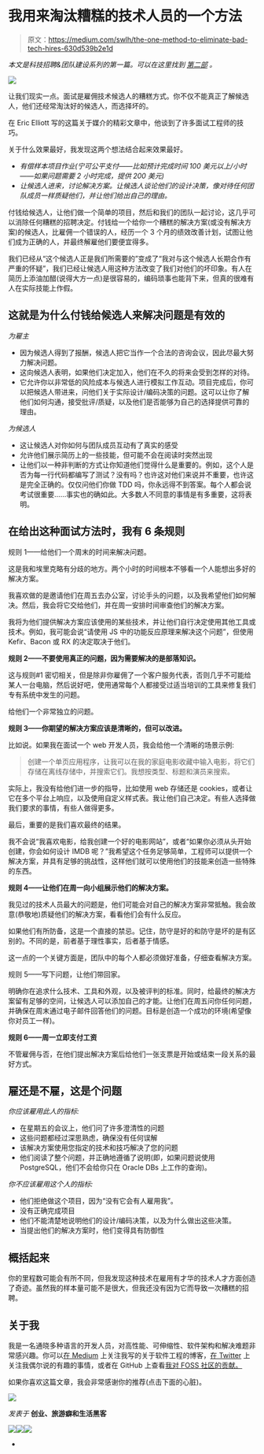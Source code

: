 # 我用来淘汰糟糕的技术人员的一个方法

> 原文：<https://medium.com/swlh/the-one-method-to-eliminate-bad-tech-hires-630d539b2e1d>

*本文是科技招聘&团队建设系列的第一篇。可以在这里找到* [*第二部*](/@ayasin/code-reviews-can-make-or-break-your-team-a3cfdcc15de1) *。*

![](img/ad5258560cd2a11ca8e87006c85a8a22.png)

让我们现实一点。面试是雇佣技术候选人的糟糕方式。你不仅不能真正了解候选人，他们还经常淘汰好的候选人，而选择坏的。

在 Eric Elliott 写的这篇关于媒介的精彩文章中，他谈到了许多面试工程师的技巧。

关于什么效果最好，我发现这两个想法结合起来效果最好。

*   *有偿样本项目作业(宁可公平支付——比如预计完成时间 100 美元以上/小时——如果问题需要 2 小时完成，提供 200 美元)*
*   *让候选人进来，讨论解决方案。让候选人谈论他们的设计决策，像对待任何团队成员一样质疑他们，并让他们给出自己的理由。*

付钱给候选人，让他们做一个简单的项目，然后和我们的团队一起讨论，这几乎可以消除任何糟糕的招聘决定。付钱给一个给你一个糟糕的解决方案(或没有解决方案)的候选人，比雇佣一个错误的人，经历一个 3 个月的绩效改善计划，试图让他们成为正确的人，并最终解雇他们要便宜得多。

我们已经从“这个候选人正是我们所需要的”变成了“我对与这个候选人长期合作有严重的怀疑”，我们已经让候选人用这种方法改变了我们对他们的坏印象。有人在简历上添油加醋(说得大方一点)是很容易的，编码琐事也能背下来，但真的很难有人在实际技能上作假。

## 这就是为什么付钱给候选人来解决问题是有效的

*为雇主*

*   因为候选人得到了报酬，候选人把它当作一个合法的咨询会议，因此尽最大努力解决问题。
*   这向候选人表明，如果他们决定加入，他们在不久的将来会受到怎样的对待。
*   它允许你以非常低的风险成本与候选人进行模拟工作互动。项目完成后，你可以把候选人带进来，问他们关于实际设计/编码决策的问题。这可以让你了解他们如何沟通，接受批评/质疑，以及他们是否能够为自己的选择提供可靠的理由。

*为候选人*

*   这让候选人对你如何与团队成员互动有了真实的感受
*   允许他们展示简历上的一些技能，但可能不会在阅读时突然出现
*   让他们以一种非判断的方式让你知道他们觉得什么是重要的。例如，这个人是否为每一行代码都编写了测试？没有吗？也许这对他们来说并不重要，也许这是完全正确的。仅仅问他们你做 TDD 吗，你永远得不到答案。每个人都会说考试很重要……事实也的确如此。大多数人不同意的事情是有多重要，这将表明。

## 在给出这种面试方法时，我有 6 条规则

规则 1——给他们一个周末的时间来解决问题。

这是我和埃里克略有分歧的地方。两个小时的时间根本不够看一个人能想出多好的解决方案。

我喜欢做的是邀请他们在周五去办公室，讨论手头的问题，以及我希望他们如何解决。然后，我会将它交给他们，并在周一安排时间审查他们的解决方案。

我将为他们提供解决方案应该使用的某些技术，并让他们自行决定使用其他工具或技术。例如，我可能会说“请使用 JS 中的功能反应原理来解决这个问题”，但使用 Kefir、Bacon 或 RX 的决定取决于他们。

**规则 2——不要使用真正的问题，因为需要解决的是部落知识。**

这与规则#1 密切相关，但是除非你雇佣了一个客户服务代表，否则几乎不可能给某人一台电脑，然后说好吧，使用通常每个人都接受过适当培训的工具来修复我们专有系统中发生的问题。

给他们一个非常独立的问题。

**规则 3——你期望的解决方案应该是清晰的，但可以改进。**

比如说。如果我在面试一个 web 开发人员，我会给他一个清晰的场景示例:

> 创建一个单页应用程序，让我可以在我的家庭电影收藏中输入电影，将它们存储在离线存储中，并搜索它们。我想按类型、标题和演员来搜索。

实际上，我没有给他们进一步的指导，比如使用 web 存储还是 cookies，或者让它在多个平台上响应，以及使用自定义样式表。我让他们自己决定。有些人选择做我们要求的事情，有些人做得更多。

最后，重要的是我们喜欢最终的结果。

我不会说“我喜欢电影，给我创建一个好的电影网站”，或者“如果你必须从头开始创建，你会如何设计 IMDB 呢？”我希望这个任务足够简单，工程师可以提供一个解决方案，并具有足够的挑战性，这样他们就可以使用他们的技能来创造一些特殊的东西。

**规则 4——让他们在周一向小组展示他们的解决方案。**

我见过的技术人员最大的问题是，他们可能会对自己的解决方案非常抵触。我会故意(恭敬地)质疑他们的解决方案，看看他们会有什么反应。

如果他们有所防备，这是一个直接的禁忌。记住，防守是好的和防守是坏的是有区别的。不同的是，前者基于理性事实，后者基于情感。

这一点的一个关键方面是，团队中的每个人都必须做好准备，仔细查看解决方案。

规则 5——写下问题，让他们带回家。

明确你在追求什么技术、工具和外观，以及被评判的标准。同时，给最终的解决方案留有足够的空间，让候选人可以添加自己的才能。让他们在周五问你任何问题，并确保在周末通过电子邮件回答他们的问题。目标是创造一个成功的环境(希望像你对员工一样)。

**规则 6——周一立即支付工资**

不管雇佣与否，在他们提出解决方案后给他们一张支票是开始或结束一段关系的最好方式。

## 雇还是不雇，这是个问题

*你应该雇用此人的指标:*

*   在星期五的会议上，他们问了许多澄清性的问题
*   这些问题都经过深思熟虑，确保没有任何误解
*   该解决方案使用您指定的技术和技巧解决了您的问题
*   他们阅读了整个问题，并正确地遵循了说明(即，如果问题说使用 PostgreSQL，他们不会给你只在 Oracle DBs 上工作的查询)。

*你不应该雇用这个人的指标:*

*   他们拒绝做这个项目，因为“没有它会有人雇用我”。
*   没有正确完成项目
*   他们不能清楚地说明他们的设计/编码决策，以及为什么做出这些决策。
*   当提出他们的解决方案时，他们变得具有防御性

## 概括起来

你的里程数可能会有所不同，但我发现这种技术在雇用有才华的技术人才方面创造了奇迹。虽然我的样本量可能不是很大，但我还没有因为它而导致一次糟糕的招聘。

## 关于我

我是一名通晓多种语言的开发人员，对高性能、可伸缩性、软件架构和解决难题非常感兴趣。你可以[在 Medium](/@ayasin) 上关注我写的关于软件工程的博客，[在 Twitter](https://twitter.com/ayasin) 上关注我偶尔说的有趣的事情，或者在 GitHub 上查看[我对 FOSS 社区的贡献。](https://github.com/ayasin)

如果你喜欢这篇文章，我会非常感谢你的推荐(点击下面的心脏)。

![](img/c1192ebad88d6b1fc6ae1d6a2bc61154.png)

*发表于* **创业、旅游癖和生活黑客**

[![](img/de26c089e79a3a2a25d2b750ff6db50f.png)](http://supply.us9.list-manage.com/subscribe?u=310af6eb2240d299c7032ef6c&id=d28d8861ad)[![](img/f47a578114e0a96bdfabc3a5400688d5.png)](https://medium.com/swlh)[![](img/c1351daa9c4f0c8ac516addb60c82f6b.png)](https://twitter.com/swlh_)

-